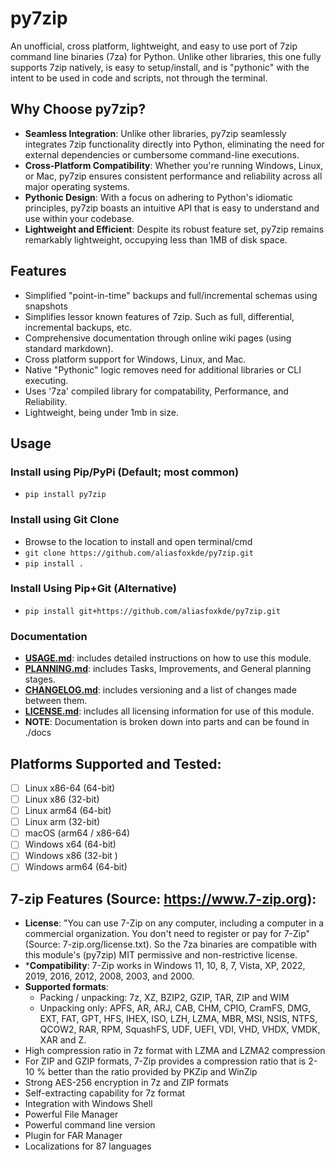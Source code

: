 # py7zip
An unofficial, cross platform, lightweight, and easy to use port of 7zip command line binaries (7za) for Python. 
Unlike other libraries, this one fully supports 7zip natively, is easy to setup/install, and is "pythonic" with 
the intent to be used in code and scripts, not through the terminal.

## Why Choose py7zip?
- **Seamless Integration**: Unlike other libraries, py7zip seamlessly integrates 7zip functionality directly into Python, eliminating the need for external dependencies or cumbersome command-line executions.
- **Cross-Platform Compatibility**: Whether you're running Windows, Linux, or Mac, py7zip ensures consistent performance and reliability across all major operating systems.
- **Pythonic Design**: With a focus on adhering to Python's idiomatic principles, py7zip boasts an intuitive API that is easy to understand and use within your codebase.
- **Lightweight and Efficient**: Despite its robust feature set, py7zip remains remarkably lightweight, occupying less than 1MB of disk space.

## Features
- Simplified "point-in-time" backups and full/incremental schemas using snapshots
- Simplifies lessor known features of 7zip. Such as full, differential, incremental backups, etc.
- Comprehensive documentation through online wiki pages (using standard markdown).
- Cross platform support for Windows, Linux, and Mac.
- Native "Pythonic" logic removes need for additional libraries or CLI executing.
- Uses '7za' compiled library for compatability, Performance, and Reliability.
- Lightweight, being under 1mb in size.

## Usage
### Install using Pip/PyPi (Default; most common)
- `pip install py7zip`

### Install using Git Clone
- Browse to the location to install and open terminal/cmd
- `git clone https://github.com/aliasfoxkde/py7zip.git`
- `pip install .`

### Install Using Pip+Git (Alternative)
- `pip install git+https://github.com/aliasfoxkde/py7zip.git`

### Documentation
- [**USAGE.md**](./docs/USAGE.md): includes detailed instructions on how to use this module.
- [**PLANNING.md**](./docs/PLANNING.md): includes Tasks, Improvements, and General planning stages.
- [**CHANGELOG.md**](./docs/CHANGELOG.md): includes versioning and a list of changes made between them.
- [**LICENSE.md**](./docs/LICENSE.md): includes all licensing information for use of this module.
- **NOTE**: Documentation is broken down into parts and can be found in ./docs

## Platforms Supported and Tested:
- [ ] Linux x86-64 (64-bit)
- [ ] Linux x86 (32-bit)
- [ ] Linux arm64 (64-bit)
- [ ] Linux arm (32-bit)
- [ ] macOS (arm64 / x86-64)
- [ ] Windows x64 (64-bit)
- [ ] Windows x86 (32-bit )
- [ ] Windows arm64 (64-bit)

## 7-zip Features (Source: https://www.7-zip.org):
- **License**: "You can use 7-Zip on any computer, including a computer in a commercial organization. 
  You don't need to register or pay for 7-Zip" (Source: 7-zip.org/license.txt). So the 7za binaries 
  are compatible with this module's (py7zip) MIT permissive and non-restrictive license.
- ***Compatibility**: 7-Zip works in Windows 11, 10, 8, 7, Vista, XP, 2022, 2019, 2016, 2012, 2008, 2003, and 2000.
- **Supported formats**:
  - Packing / unpacking: 7z, XZ, BZIP2, GZIP, TAR, ZIP and WIM
  - Unpacking only: APFS, AR, ARJ, CAB, CHM, CPIO, CramFS, DMG, EXT, FAT, GPT, HFS, IHEX, ISO, LZH, LZMA, MBR, MSI, NSIS, NTFS, QCOW2, RAR, RPM, SquashFS, UDF, UEFI, VDI, VHD, VHDX, VMDK, XAR and Z.
- High compression ratio in 7z format with LZMA and LZMA2 compression
- For ZIP and GZIP formats, 7-Zip provides a compression ratio that is 2-10 % better than the ratio provided by PKZip and WinZip
- Strong AES-256 encryption in 7z and ZIP formats
- Self-extracting capability for 7z format
- Integration with Windows Shell
- Powerful File Manager
- Powerful command line version
- Plugin for FAR Manager
- Localizations for 87 languages
